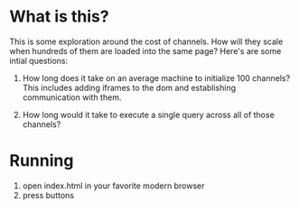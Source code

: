 # What is this?

This is some exploration around the cost of channels.  How will they
scale when hundreds of them are loaded into the same page?  Here's are 
some intial questions:

1. How long does it take on an average machine to initialize 100
   channels?  This includes adding iframes to the dom and establishing
   communication with them.

2. How long would it take to execute a single query across all of
   those channels?

# Running

1. open index.html in your favorite modern browser
2. press buttons

